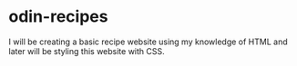# odin-recipes

I will be creating a basic recipe website using my knowledge of HTML and later will be styling this website with CSS.